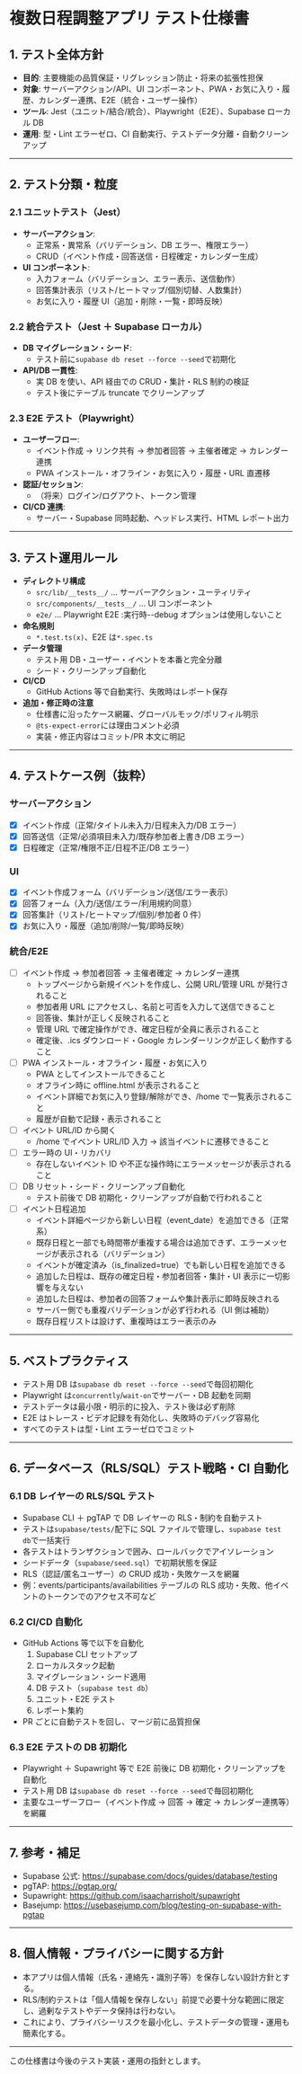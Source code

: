 # 複数日程調整アプリ テスト仕様書

## 1. テスト全体方針

- **目的**: 主要機能の品質保証・リグレッション防止・将来の拡張性担保
- **対象**: サーバーアクション/API、UI コンポーネント、PWA・お気に入り・履歴、カレンダー連携、E2E（統合・ユーザー操作）
- **ツール**: Jest（ユニット/結合/統合）、Playwright（E2E）、Supabase ローカル DB
- **運用**: 型・Lint エラーゼロ、CI 自動実行、テストデータ分離・自動クリーンアップ

---

## 2. テスト分類・粒度

### 2.1 ユニットテスト（Jest）

- **サーバーアクション**:
  - 正常系・異常系（バリデーション、DB エラー、権限エラー）
  - CRUD（イベント作成・回答送信・日程確定・カレンダー生成）
- **UI コンポーネント**:
  - 入力フォーム（バリデーション、エラー表示、送信動作）
  - 回答集計表示（リスト/ヒートマップ/個別切替、人数集計）
  - お気に入り・履歴 UI（追加・削除・一覧・即時反映）

### 2.2 統合テスト（Jest ＋ Supabase ローカル）

- **DB マイグレーション・シード**:
  - テスト前に`supabase db reset --force --seed`で初期化
- **API/DB 一貫性**:
  - 実 DB を使い、API 経由での CRUD・集計・RLS 制約の検証
  - テスト後にテーブル truncate でクリーンアップ

### 2.3 E2E テスト（Playwright）

- **ユーザーフロー**:
  - イベント作成 → リンク共有 → 参加者回答 → 主催者確定 → カレンダー連携
  - PWA インストール・オフライン・お気に入り・履歴・URL 直遷移
- **認証/セッション**:
  - （将来）ログイン/ログアウト、トークン管理
- **CI/CD 連携**:
  - サーバー・Supabase 同時起動、ヘッドレス実行、HTML レポート出力

---

## 3. テスト運用ルール

- **ディレクトリ構成**
  - `src/lib/__tests__/` ... サーバーアクション・ユーティリティ
  - `src/components/__tests__/` ... UI コンポーネント
  - `e2e/` ... Playwright E2E :実行時--debug オプションは使用しないこと
- **命名規則**
  - `*.test.ts(x)`、E2E は`*.spec.ts`
- **データ管理**
  - テスト用 DB・ユーザー・イベントを本番と完全分離
  - シード・クリーンアップ自動化
- **CI/CD**
  - GitHub Actions 等で自動実行、失敗時はレポート保存
- **追加・修正時の注意**
  - 仕様書に沿ったケース網羅、グローバルモック/ポリフィル明示
  - `@ts-expect-error`には理由コメント必須
  - 実装・修正内容はコミット/PR 本文に明記

---

## 4. テストケース例（抜粋）

### サーバーアクション

- [x] イベント作成（正常/タイトル未入力/日程未入力/DB エラー）
- [x] 回答送信（正常/必須項目未入力/既存参加者上書き/DB エラー）
- [x] 日程確定（正常/権限不正/日程不正/DB エラー）

### UI

- [x] イベント作成フォーム（バリデーション/送信/エラー表示）
- [x] 回答フォーム（入力/送信/エラー/利用規約同意）
- [x] 回答集計（リスト/ヒートマップ/個別/参加者 0 件）
- [x] お気に入り・履歴（追加/削除/一覧/即時反映）

### 統合/E2E

- [ ] イベント作成 → 参加者回答 → 主催者確定 → カレンダー連携
  - トップページから新規イベントを作成し、公開 URL/管理 URL が発行されること
  - 参加者用 URL にアクセスし、名前と可否を入力して送信できること
  - 回答後、集計が正しく反映されること
  - 管理 URL で確定操作ができ、確定日程が全員に表示されること
  - 確定後、.ics ダウンロード・Google カレンダーリンクが正しく動作すること
- [ ] PWA インストール・オフライン・履歴・お気に入り
  - PWA としてインストールできること
  - オフライン時に offline.html が表示されること
  - イベント詳細でお気に入り登録/解除ができ、/home で一覧表示されること
  - 履歴が自動で記録・表示されること
- [ ] イベント URL/ID から開く
  - /home でイベント URL/ID 入力 → 該当イベントに遷移できること
- [ ] エラー時の UI・リカバリ
  - 存在しないイベント ID や不正な操作時にエラーメッセージが表示されること
- [ ] DB リセット・シード・クリーンアップ自動化
  - テスト前後で DB 初期化・クリーンアップが自動で行われること
- [ ] イベント日程追加
  - イベント詳細ページから新しい日程（event_date）を追加できる（正常系）
  - 既存日程と一部でも時間帯が重複する場合は追加できず、エラーメッセージが表示される（バリデーション）
  - イベントが確定済み（is_finalized=true）でも新しい日程を追加できる
  - 追加した日程は、既存の確定日程・参加者回答・集計・UI 表示に一切影響を与えない
  - 追加した日程は、参加者の回答フォームや集計表示に即時反映される
  - サーバー側でも重複バリデーションが必ず行われる（UI 側は補助）
  - 既存日程リストは設けず、重複時はエラー表示のみ

---

## 5. ベストプラクティス

- テスト用 DB は`supabase db reset --force --seed`で毎回初期化
- Playwright は`concurrently`/`wait-on`でサーバー・DB 起動を同期
- テストデータは最小限・明示的に投入、テスト後は必ず削除
- E2E はトレース・ビデオ記録を有効化し、失敗時のデバッグ容易化
- すべてのテストは型・Lint エラーゼロでコミット

---

## 6. データベース（RLS/SQL）テスト戦略・CI 自動化

### 6.1 DB レイヤーの RLS/SQL テスト

- Supabase CLI ＋ pgTAP で DB レイヤーの RLS・制約を自動テスト
- テストは`supabase/tests/`配下に SQL ファイルで管理し、`supabase test db`で一括実行
- 各テストはトランザクションで囲み、ロールバックでアイソレーション
- シードデータ（`supabase/seed.sql`）で初期状態を保証
- RLS（認証/匿名ユーザー）の CRUD 成功・失敗ケースを網羅
- 例：events/participants/availabilities テーブルの RLS 成功・失敗、他イベントのトークンでのアクセス不可など

### 6.2 CI/CD 自動化

- GitHub Actions 等で以下を自動化
  1. Supabase CLI セットアップ
  2. ローカルスタック起動
  3. マイグレーション・シード適用
  4. DB テスト（`supabase test db`）
  5. ユニット・E2E テスト
  6. レポート集約
- PR ごとに自動テストを回し、マージ前に品質担保

### 6.3 E2E テストの DB 初期化

- Playwright ＋ Supawright 等で E2E 前後に DB 初期化・クリーンアップを自動化
- テスト用 DB は`supabase db reset --force --seed`で毎回初期化
- 主要なユーザーフロー（イベント作成 → 回答 → 確定 → カレンダー連携等）を網羅

---

## 7. 参考・補足

- Supabase 公式: https://supabase.com/docs/guides/database/testing
- pgTAP: https://pgtap.org/
- Supawright: https://github.com/isaacharrisholt/supawright
- Basejump: https://usebasejump.com/blog/testing-on-supabase-with-pgtap

---

## 8. 個人情報・プライバシーに関する方針

- 本アプリは個人情報（氏名・連絡先・識別子等）を保存しない設計方針とする。
- RLS/制約テストは「個人情報を保存しない」前提で必要十分な範囲に限定し、過剰なテストやデータ保持は行わない。
- これにより、プライバシーリスクを最小化し、テストデータの管理・運用も簡素化する。

---

この仕様書は今後のテスト実装・運用の指針とします。
